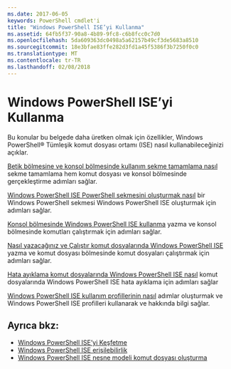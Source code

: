 ```yaml
---
ms.date: 2017-06-05
keywords: PowerShell cmdlet'i
title: "Windows PowerShell ISE’yi Kullanma"
ms.assetid: 64fb5f37-90a8-4b89-9fc8-c6b8fcc0c7d0
ms.openlocfilehash: 5da609363dc0498a5a62157b49cf3de5683a8510
ms.sourcegitcommit: 18e3bfae83ffe282d3fd1a45f5386f3b7250f0c0
ms.translationtype: MT
ms.contentlocale: tr-TR
ms.lasthandoff: 02/08/2018
---
```

# <a name="using-the-windows-powershell-ise"></a>Windows PowerShell ISE’yi Kullanma
Bu konular bu belgede daha üretken olmak için özellikler, Windows PowerShell® Tümleşik komut dosyası ortamı (ISE) nasıl kullanabileceğinizi açıklar.

[Betik bölmesine ve konsol bölmesinde kullanım sekme tamamlama nasıl](How-to-Use-Tab-Completion-in-the-Script-Pane-and-Console-Pane.md) sekme tamamlama hem komut dosyası ve konsol bölmesinde gerçekleştirme adımları sağlar.

[Windows PowerShell ISE PowerShell sekmesini oluşturmak nasıl](How-to-Create-a-PowerShell-Tab-in-Windows-PowerShell-ISE.md) bir Windows PowerShell sekmesi Windows PowerShell ISE oluşturmak için adımları sağlar.

[Konsol bölmesinde Windows PowerShell ISE kullanma](How-to-Use-the-Console-Pane-in-the-Windows-PowerShell-ISE.md) yazma ve konsol bölmesinde komutları çalıştırmak için adımları sağlar.

[Nasıl yazacağınız ve Çalıştır komut dosyalarında Windows PowerShell ISE](How-to-Write-and-Run-Scripts-in-the-Windows-PowerShell-ISE.md) yazma ve komut dosyası bölmesinde komut dosyaları çalıştırmak için adımları sağlar.

[Hata ayıklama komut dosyalarında Windows PowerShell ISE nasıl](How-to-Debug-Scripts-in-Windows-PowerShell-ISE.md) komut dosyalarında Windows PowerShell ISE hata ayıklama için adımları sağlar

[Windows PowerShell ISE kullanım profillerinin nasıl](How-to-Use-Profiles-in-Windows-PowerShell-ISE.md) adımlar oluşturmak ve Windows PowerShell ISE profilleri kullanarak ve hakkında bilgi sağlar.

## <a name="see-also"></a>Ayrıca bkz:
- [Windows PowerShell ISE’yi Keşfetme](../../getting-started/fundamental/Exploring-the-Windows-PowerShell-ISE.md)
- [Windows PowerShell ISE erişilebilirlik](../../setup/Accessibility-in-Windows-PowerShell-ISE.md)
- [Windows PowerShell ISE nesne modeli komut dosyası oluşturma](https://technet.microsoft.com/en-us/library/69b047d0-da79-413e-b948-8e45d05d1f85)

